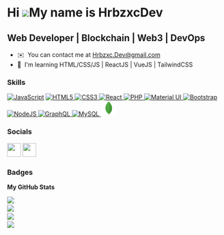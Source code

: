 Hi ![](https://user-images.githubusercontent.com/18350557/176309783-0785949b-9127-417c-8b55-ab5a4333674e.gif)My name is HrbzxcDev
=================================================================================================================================

Web Developer | Blockchain | Web3 | DevOps
------------------------------------------

* ✉️  You can contact me at [Hrbzxc.Dev@gmail.com](mailto:Hrbzxc.Dev@gmail.com)
* 🧠  I'm learning HTML/CSS/JS | ReactJS | VueJS | TailwindCSS

### Skills

<p align="left">
<a href="https://developer.mozilla.org/en-US/docs/Web/JavaScript" target="_blank" rel="noreferrer"><img src="https://raw.githubusercontent.com/danielcranney/readme-generator/main/public/icons/skills/javascript-colored.svg" width="36" height="36" alt="JavaScript" /></a> 
<a href="https://developer.mozilla.org/en-US/docs/Glossary/HTML5" target="_blank" rel="noreferrer"><img src="https://raw.githubusercontent.com/danielcranney/readme-generator/main/public/icons/skills/html5-colored.svg" width="36" height="36" alt="HTML5" />
</a> 
<a href="https://www.w3.org/TR/CSS/#css" target="_blank" rel="noreferrer"><img src="https://raw.githubusercontent.com/danielcranney/readme-generator/main/public/icons/skills/css3-colored.svg" width="36" height="36" alt="CSS3" />
</a> 
<a href="https://reactjs.org/" target="_blank" rel="noreferrer"><img src="https://raw.githubusercontent.com/danielcranney/readme-generator/main/public/icons/skills/react-colored.svg" width="36" height="36" alt="React" />
</a>
<a href="https://www.php.net/" target="_blank" rel="noreferrer"><img src="https://raw.githubusercontent.com/danielcranney/readme-generator/main/public/icons/skills/php-colored.svg" width="36" height="36" alt="PHP" />
</a> 
<a href="https://mui.com/" target="_blank" rel="noreferrer"><img src="https://raw.githubusercontent.com/danielcranney/readme-generator/main/public/icons/skills/materialui-colored.svg" width="36" height="36" alt="Material UI" />
</a>
<a href="https://getbootstrap.com/" target="_blank" rel="noreferrer"><img src="https://raw.githubusercontent.com/danielcranney/readme-generator/main/public/icons/skills/bootstrap-colored.svg" width="36" height="36" alt="Bootstrap" />
</a>
<a href="https://nodejs.org/en/" target="_blank" rel="noreferrer"><img src="https://raw.githubusercontent.com/danielcranney/readme-generator/main/public/icons/skills/nodejs-colored.svg" width="36" height="36" alt="NodeJS" />
</a> 
<a href="https://graphql.org/" target="_blank" rel="noreferrer"><img src="https://raw.githubusercontent.com/danielcranney/readme-generator/main/public/icons/skills/graphql-colored.svg" width="36" height="36" alt="GraphQL" />
</a>
<a href="https://www.mysql.com/" target="_blank" rel="noreferrer"><img src="https://raw.githubusercontent.com/danielcranney/readme-generator/main/public/icons/skills/mysql-colored.svg" width="36" height="36" alt="MySQL" />
</a>
<a href="https://www.mongodb.com/" target="_blank" rel="noreferrer"><img src="https://raw.githubusercontent.com/devicons/devicon/master/icons/mongodb/mongodb-original.svg" width="36" height="36" alt="MongodDB" />
</a>


</p>


### Socials

<p align="left"> <a href="https://www.dev.to/harabazxc" target="_blank" rel="noreferrer"><img src="https://raw.githubusercontent.com/danielcranney/readme-generator/main/public/icons/socials/devdotto-dark.svg" width="32" height="32" /></a> <a href="https://www.github.com/HrbzxcDev" target="_blank" rel="noreferrer"><img src="https://raw.githubusercontent.com/danielcranney/readme-generator/main/public/icons/socials/github-dark.svg" width="32" height="32" /></a></p>

### Badges

<b>My GitHub Stats</b>

![](https://github-readme-stats.vercel.app/api?username=hrbzxcdev&theme=gotham&hide_border=true&include_all_commits=true&count_private=false)<br/>
![](https://github-readme-streak-stats.herokuapp.com/?user=hrbzxcdev&theme=gotham&hide_border=true)<br/>
![](http://github-profile-summary-cards.vercel.app/api/cards/profile-details?username=hrbzxcdev&theme=gotham&hide_border=true)<br/>
![](https://github-readme-stats.vercel.app/api/top-langs/?username=hrbzxcdev&theme=gotham&hide_border=true&include_all_commits=true&count_private=false&layout=compact)

